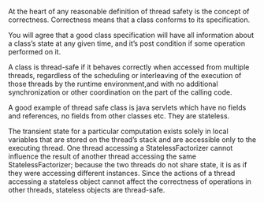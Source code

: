 At the heart of any reasonable definition of thread safety is the concept of correctness.
Correctness means that a class conforms to its specification.

You will agree that a good class specification will have all information about
a class’s state at any given time, and it’s post condition if
some operation performed on it.

A class is thread-safe if it behaves correctly when accessed from multiple threads,
regardless of the scheduling or interleaving of the execution of those threads
by the runtime environment,and with no additional synchronization or other coordination
on the part of the calling code.

A good example of thread safe class is java servlets which have no fields and references,
no fields from other classes etc. They are stateless.

The transient state for a particular computation exists solely in local variables that are
stored on the thread’s stack and are accessible only to the executing thread.
One thread accessing a StatelessFactorizer cannot influence the result of another
thread accessing the same StatelessFactorizer; because the two threads do not share state,
it is as if they were accessing different instances. Since the actions of a thread accessing
a stateless object cannot affect the correctness of operations in other threads,
stateless objects are thread-safe.